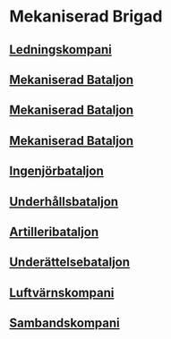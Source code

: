 # Mekaniserad Brigad

## [Ledningskompani](/Kompanier/mekbrigledkomp.md)

## [Mekaniserad Bataljon](/Bataljoner/mekbat.md)

## [Mekaniserad Bataljon](/Bataljoner/mekbat.md)

## [Mekaniserad Bataljon](/Bataljoner/mekbat.md)

## [Ingenjörbataljon](/Bataljoner/mekbrigingbat.md)

## [Underhållsbataljon](/Bataljoner/mekbriguhbat.md)

## [Artilleribataljon](/Bataljoner/mekbrigartbat.md)

## [Underättelsebataljon](/Bataljoner/mekbrigundbat.md)

## [Luftvärnskompani](/Kompanier/mekbriglvkomp.md)

## [Sambandskompani](/Kompanier/mekbrigsbkomp.md)
